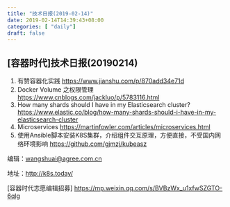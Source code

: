 ```yaml
---
title: "技术日报(2019-02-14)"
date: 2019-02-14T14:39:43+08:00
categories: [ "daily"]
draft: false
---
```

## [容器时代]技术日报(20190214)

1. 有赞容器化实践 https://www.jianshu.com/p/870add34e71d
2. Docker Volume 之权限管理
https://www.cnblogs.com/jackluo/p/5783116.html
3. How many shards should I have in my Elasticsearch cluster? 
https://www.elastic.co/blog/how-many-shards-should-i-have-in-my-elasticsearch-cluster
4. Microservices https://martinfowler.com/articles/microservices.html
5. 使用Ansible脚本安装K8S集群，介绍组件交互原理，方便直接，不受国内网络环境影响 
https://github.com/gjmzj/kubeasz 

编辑：wangshuai@agree.com.cn

地址：http://k8s.today/

[容器时代志愿编辑招募] https://mp.weixin.qq.com/s/BVBzWx_u1xfwSZGTO-6qlg
